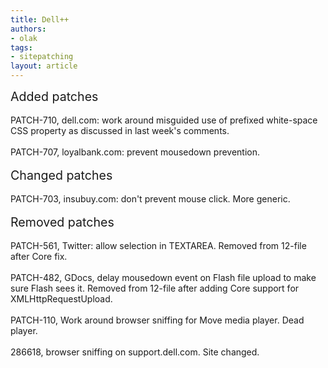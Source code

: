```yaml
---
title: Dell++
authors:
- olak
tags:
- sitepatching
layout: article
---
```

<span style="font-size: 140%">Added patches</span><br/><br/>PATCH-710, dell.com: work around misguided use of prefixed white-space CSS property as discussed in last week&#39;s comments.<br/><br/>PATCH-707, loyalbank.com: prevent mousedown prevention.<br/> <br/><span style="font-size: 140%">Changed patches</span><br/><br/>PATCH-703, insubuy.com: don&#39;t prevent mouse click. More generic.<br/> <br/><span style="font-size: 140%">Removed patches</span><br/><br/>PATCH-561, Twitter: allow selection in TEXTAREA. Removed from 12-file after Core fix.<br/><br/>PATCH-482, GDocs, delay mousedown event on Flash file upload to make sure Flash sees it. Removed from 12-file after adding Core support for XMLHttpRequestUpload.<br/><br/>PATCH-110, Work around browser sniffing for Move media player. Dead player.<br/><br/>286618,  browser sniffing on support.dell.com. Site changed.
